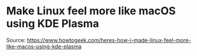 # Make Linux feel more like macOS using KDE Plasma

Source: https://www.howtogeek.com/heres-how-i-made-linux-feel-more-like-macos-using-kde-plasma
